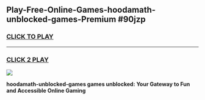 
## Play-Free-Online-Games-hoodamath-unblocked-games-Premium #90jzp
<h3>
<a href="https://premium.freeplayer.one?title=hoodamath-unblocked-games&ref=8M">CLICK TO PLAY</a></h3>
<hr>

<h3>
<a href="https://premium.freeplayer.one?title=hoodamath-unblocked-games&ref=8M">CLICK 2 PLAY</a>
  
</h3>

<a href="https://premium.freeplayer.one?title=hoodamath-unblocked-games&ref=8M"><img src="https://clearcache.store/games.png"></a>


**hoodamath-unblocked-games games unblocked: Your Gateway to Fun and Accessible Online Gaming**
